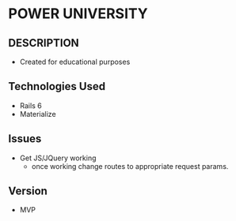 # POWER UNIVERSITY

## DESCRIPTION
- Created for educational purposes

## Technologies Used
- Rails 6 
- Materialize

## Issues
- Get JS/JQuery working 
  - once working change routes to appropriate request params. 

## Version
- MVP 